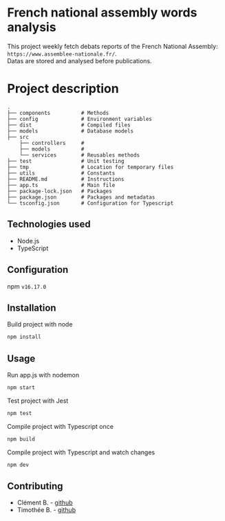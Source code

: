 # French national assembly words analysis #

This project weekly fetch debats reports of the French National Assembly: `https://www.assemblee-nationale.fr/`.   
Datas are stored and analysed before publications.

# Project description ##

    .
    ├── components          # Methods
    ├── config              # Environment variables
    ├── dist                # Compiled files
    ├── models              # Database models
    ├── src
        ├── controllers     #
        ├── models          #
        └── services        # Reusables methods
    ├── test                # Unit testing
    ├── tmp                 # Location for temporary files
    ├── utils               # Constants
    ├── README.md           # Instructions
    ├── app.ts              # Main file
    ├── package-lock.json   # Packages
    ├── package.json        # Packages and metadatas
    └── tsconfig.json       # Configuration for Typescript

## Technologies used ##

* Node.js
* TypeScript

## Configuration ##

npm `v16.17.0`

## Installation ##

Build project with node   
```bash
npm install
```

## Usage ##

Run app.js with nodemon   
```bash
npm start
```

Test project with Jest
```bash
npm test
```

Compile project with Typescript once  
```bash
npm build
```  

Compile project with Typescript and watch changes 
```bash
npm dev
```
  
## Contributing

- Clément B. - [github](https://github.com/clementbrizard)
- Timothée B. - [github](https://github.com/timotheebeaugas)